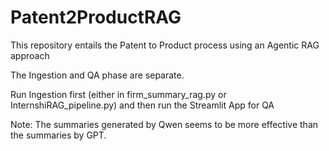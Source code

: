 # Patent2ProductRAG
This repository entails the Patent to Product process using an Agentic RAG approach

The Ingestion and QA phase are separate.

Run Ingestion first (either in firm_summary_rag.py or InternshiRAG_pipeline.py) and then run the Streamlit App for QA

Note: The summaries generated by Qwen seems to be more effective than the summaries by GPT.
